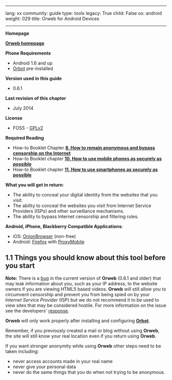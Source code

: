 

---

lang: xx
community: guide
type: tools
legacy: True
child: False
os: android
weight: 029
title: Orweb for Android Devices

---

**Homepage**

[**Orweb homepage**](https://guardianproject.info/apps/orweb/)

**Phone Requirements**

- Android 1.6 and up
- [Orbot](/en/orbot_main) pre-installed

**Version used in this guide**

- 0.6.1

**Last revision of this chapter**

- July 2014

**License** 

- FOSS - [GPLv2](https://en.wikipedia.org/wiki/GPLv2)

**Required Reading**

- How-to Booklet Chapter [**8. How to remain anonymous and bypass censorship on the Internet**](/chapter-8)
- How-to Booklet chapter [**10. How to use mobile phones as securely as possible**](/chapter-10)
- How-to Booklet chapter [**11. How to use smartphones as securely as possible**](/chapter-11)

**What you will get in return**: 

- The ability to conceal your digital identity from the websites that you visit.
- The ability to conceal the websites you visit from Internet Service Providers (ISPs) and other surveillance mechanisms.
- The ability to bypass Internet censorship and filtering rules.

**Android, iPhone, Blackberry Compatible Applications**:

- iOS: [OnionBrowser](https://mike.tig.as/onionbrowser/) (non-free)
- Android: [Firefox](https://play.google.com/store/apps/details?id=org.mozilla.firefox) with [ProxyMobile](https://addons.mozilla.org/en-US/mobile/addon/proxy-mobile/)


## 1.1 Things you should know about this tool before you start ##

**Note:** There is a [bug](http://xordern.net/ip-leakage-of-mobile-tor-browsers.html) in the current version of **Orweb** (0.6.1 and older) that may leak information about you, such as your IP address, to the website owners if you are viewing HTML5 based videos.  **Orweb** will still allow you to circumvent censorship and prevent you from being spied on by your *Internet Service Provider* (ISP) but we do not recommend it to be used to view sites that may be considered hostile. For more information on the issue see the developers' [response](https://guardianproject.info/2014/06/30/recent-news-on-orweb-flaws/).

**Orweb** will only work properly after installing and configuring [**Orbot**](/en/Orbot_main).

Remember, if you previously created a mail or blog without using **Orweb**, the site will still know your real location even if you return using **Orweb**.

If you want stronger anonymity while using **Orweb** other steps need to be taken including:

- never access accounts made in your real name
- never give your personal data
- never do the same things that you do when not trying to be anonymous.


